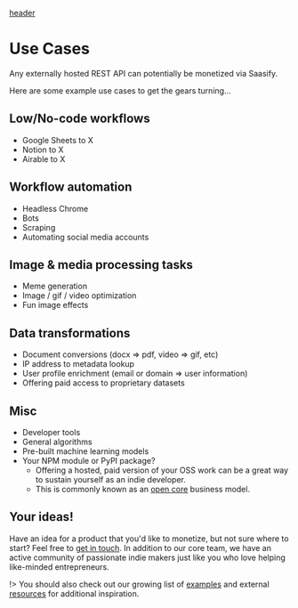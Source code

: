 [header](_header.md ':include')

# Use Cases

Any externally hosted REST API can potentially be monetized via Saasify.

Here are some example use cases to get the gears turning...

## Low/No-code workflows

- Google Sheets to X
- Notion to X
- Airable to X

## Workflow automation

- Headless Chrome
- Bots
- Scraping
- Automating social media accounts

## Image & media processing tasks

- Meme generation
- Image / gif / video optimization
- Fun image effects

## Data transformations

- Document conversions (docx => pdf, video => gif, etc)
- IP address to metadata lookup
- User profile enrichment (email or domain => user information)
- Offering paid access to proprietary datasets

## Misc

- Developer tools
- General algorithms
- Pre-built machine learning models
- Your NPM module or PyPI package?
  - Offering a hosted, paid version of your OSS work can be a great way to sustain yourself as an indie developer.
  - This is commonly known as an [open core](https://coss.media/open-core-definition-examples-tradeoffs/) business model.

## Your ideas!

Have an idea for a product that you'd like to monetize, but not sure where to start? Feel free to [get in touch](support.md). In addition to our core team, we have an active community of passionate indie makers just like you who love helping like-minded entrepreneurs.

!> You should also check out our growing list of [examples](examples.md) and external [resources](resources.md) for additional inspiration.

